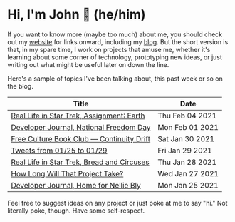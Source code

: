 # Hi, I'm John 👋 (he/him)

If you want to know more (maybe too much) about me, you should check out my [website](https://john.colagioia.net/) for links onward, including my [blog](https://john.colagioia.net/blog).  But the short version is that, in my spare time, I work on projects that amuse me, whether it's learning about some corner of technology, prototyping new ideas, or just writing out what might be useful later on down the line.

Here's a sample of topics I've been talking about, this past week or so on the blog.

|Title|Date|
|-----|-------|
|[Real Life in Star Trek, Assignment∶ Earth](https://john.colagioia.net/blog/2021/02/04/earth.html)|Thu Feb 04 2021|
|[Developer Journal, National Freedom Day](https://john.colagioia.net/blog/2021/02/01/freedom.html)|Mon Feb 01 2021|
|[Free Culture Book Club — Continuity Drift](https://john.colagioia.net/blog/2021/01/30/drift.html)|Sat Jan 30 2021|
|[Tweets from 01/25 to 01/29](https://john.colagioia.net/blog/media/2021/01/29/week.html)|Fri Jan 29 2021|
|[Real Life in Star Trek, Bread and Circuses](https://john.colagioia.net/blog/2021/01/28/bread.html)|Thu Jan 28 2021|
|[How Long Will That Project Take?](https://john.colagioia.net/blog/2021/01/27/estimate.html)|Wed Jan 27 2021|
|[Developer Journal, Home for Nellie Bly](https://john.colagioia.net/blog/2021/01/25/bly72.html)|Mon Jan 25 2021|

Feel free to suggest ideas on any project or just poke at me to say "hi." Not literally poke, though. Have some self-respect.
